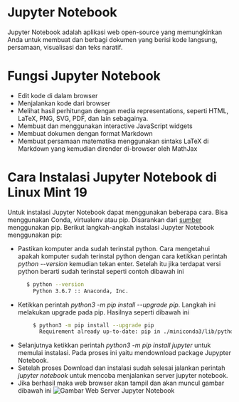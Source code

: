# Jupyter Notebook

Jupyter Notebook adalah aplikasi web open-source yang memungkinkan Anda untuk membuat dan berbagi dokumen yang berisi kode langsung, persamaan, visualisasi dan teks naratif. 

# Fungsi Jupyter Notebook
* Edit kode di dalam browser
* Menjalankan kode dari browser
* Melihat hasil perhitungan dengan media representations, seperti HTML, LaTeX, PNG, SVG, PDF, dan lain sebagainya.
* Membuat dan menggunakan interactive JavaScript widgets
* Membuat dokumen dengan format Markdown
* Membuat persamaan matematika menggunakan sintaks LaTeX di Markdown yang kemudian dirender di-browser oleh MathJax 

# Cara Instalasi Jupyter Notebook di Linux Mint 19
Untuk instalasi Jupyter Notebook dapat menggunakan beberapa cara. Bisa menggunakan Conda, virtualenv atau pip. Disarankan dari  [sumber](http://jupyter.org/install "Pergi ke jupyter.org") menggunakan pip. Berikut langkah-angkah instalasi Jupyter Notebook menggunakan pip:

* Pastikan komputer anda sudah terinstal python. Cara mengetahui apakah komputer sudah terinstal python dengan cara ketikkan perintah *python --version* kemudian tekan enter. Setelah itu jika terdapat versi python berarti sudah terinstal seperti contoh dibawah ini
```bash
      $ python --version
        Python 3.6.7 :: Anaconda, Inc.
```
* Ketikkan perintah *python3 -m pip install --upgrade pip*. Langkah ini melakukan upgrade pada pip. Hasilnya seperti dibawah ini
```bash
        $ python3 -m pip install --upgrade pip
          Requirement already up-to-date: pip in ./miniconda3/lib/python3.6/site-packages (18.1)
```
* Selanjutnya ketikkan perintah *python3 -m pip install jupyter* untuk memulai instalasi. Pada proses ini yaitu mendownload package Jupypter Notebook. 
* Setelah proses Download dan instalasi sudah selesai jalankan perintah *jupyter notebook* untuk mencoba menjalankan server jupyter notebook. 
* Jika berhasil maka web browser akan tampil dan akan muncul gambar dibawah ini
![Gambar Web Server Jupyter Notebook](/../praktik/src/sc.png)

